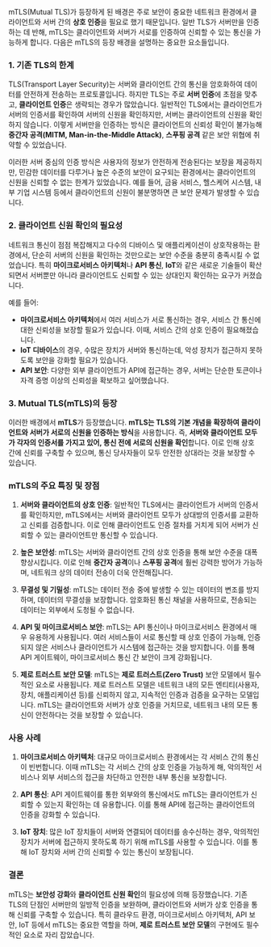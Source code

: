 mTLS(Mutual TLS)가 등장하게 된 배경은 주로 보안이 중요한 네트워크 환경에서 클라이언트와 서버 간의 **상호 인증**을 필요로 했기 때문입니다. 일반 TLS가 서버만을 인증하는 데 반해, mTLS는 클라이언트와 서버가 서로를 인증하여 신뢰할 수 있는 통신을 가능하게 합니다. 다음은 mTLS의 등장 배경을 설명하는 중요한 요소들입니다.

### **1. 기존 TLS의 한계**
TLS(Transport Layer Security)는 서버와 클라이언트 간의 통신을 암호화하여 데이터를 안전하게 전송하는 프로토콜입니다. 하지만 TLS는 주로 **서버 인증**에 초점을 맞추고, **클라이언트 인증**은 생략되는 경우가 많았습니다. 일반적인 TLS에서는 클라이언트가 서버의 인증서를 확인하여 서버의 신원을 확인하지만, 서버는 클라이언트의 신원을 확인하지 않습니다. 이렇게 서버만을 인증하는 방식은 클라이언트의 신뢰성 확인이 불가능해 **중간자 공격(MITM, Man-in-the-Middle Attack)**, **스푸핑 공격** 같은 보안 위협에 취약할 수 있었습니다.

이러한 서버 중심의 인증 방식은 사용자의 정보가 안전하게 전송된다는 보장을 제공하지만, 민감한 데이터를 다루거나 높은 수준의 보안이 요구되는 환경에서는 클라이언트의 신원을 신뢰할 수 없는 한계가 있었습니다. 예를 들어, 금융 서비스, 헬스케어 시스템, 내부 기업 시스템 등에서 클라이언트의 신원이 불분명하면 큰 보안 문제가 발생할 수 있습니다.

### **2. 클라이언트 신원 확인의 필요성**
네트워크 통신이 점점 복잡해지고 다수의 디바이스 및 애플리케이션이 상호작용하는 환경에서, 단순히 서버의 신원을 확인하는 것만으로는 보안 수준을 충분히 충족시킬 수 없었습니다. 특히 **마이크로서비스 아키텍처**나 **API 통신**, **IoT**와 같은 새로운 기술들이 확산되면서 서버뿐만 아니라 클라이언트도 신뢰할 수 있는 상대인지 확인하는 요구가 커졌습니다.

예를 들어:
- **마이크로서비스 아키텍처**에서 여러 서비스가 서로 통신하는 경우, 서비스 간 통신에 대한 신뢰성을 보장할 필요가 있습니다. 이때, 서비스 간의 상호 인증이 필요해졌습니다.
- **IoT 디바이스**의 경우, 수많은 장치가 서버와 통신하는데, 악성 장치가 접근하지 못하도록 보안을 강화할 필요가 있습니다.
- **API 보안**: 다양한 외부 클라이언트가 API에 접근하는 경우, 서버는 단순한 토큰이나 자격 증명 이상의 신뢰성을 확보하고 싶어했습니다.

### **3. Mutual TLS(mTLS)의 등장**
이러한 배경에서 **mTLS**가 등장했습니다. **mTLS는 TLS의 기본 개념을 확장하여 클라이언트와 서버가 서로의 신원을 인증하는 방식**을 사용합니다. 즉, **서버와 클라이언트 모두가 각자의 인증서를 가지고 있어, 통신 전에 서로의 신원을 확인**합니다. 이로 인해 상호 간에 신뢰를 구축할 수 있으며, 통신 당사자들이 모두 안전한 상대라는 것을 보장할 수 있습니다.

### **mTLS의 주요 특징 및 장점**
1. **서버와 클라이언트의 상호 인증**:
   일반적인 TLS에서는 클라이언트가 서버의 인증서를 확인하지만, mTLS에서는 서버와 클라이언트 모두가 상대방의 인증서를 교환하고 신뢰를 검증합니다. 이로 인해 클라이언트도 인증 절차를 거치게 되어 서버가 신뢰할 수 있는 클라이언트만 통신할 수 있습니다.

2. **높은 보안성**:
   mTLS는 서버와 클라이언트 간의 상호 인증을 통해 보안 수준을 대폭 향상시킵니다. 이로 인해 **중간자 공격**이나 **스푸핑 공격**에 훨씬 강력한 방어가 가능하며, 네트워크 상의 데이터 전송이 더욱 안전해집니다.

3. **무결성 및 기밀성**:
   mTLS는 데이터 전송 중에 발생할 수 있는 데이터의 변조를 방지하며, 데이터의 무결성을 보장합니다. 암호화된 통신 채널을 사용하므로, 전송되는 데이터는 외부에서 도청될 수 없습니다.

4. **API 및 마이크로서비스 보안**:
   mTLS는 API 통신이나 마이크로서비스 환경에서 매우 유용하게 사용됩니다. 여러 서비스들이 서로 통신할 때 상호 인증이 가능해, 인증되지 않은 서비스나 클라이언트가 시스템에 접근하는 것을 방지합니다. 이를 통해 API 게이트웨이, 마이크로서비스 통신 간 보안이 크게 강화됩니다.

5. **제로 트러스트 보안 모델**:
   mTLS는 **제로 트러스트(Zero Trust)** 보안 모델에서 필수적인 요소로 사용됩니다. 제로 트러스트 모델은 네트워크 내의 모든 엔티티(사용자, 장치, 애플리케이션 등)를 신뢰하지 않고, 지속적인 인증과 검증을 요구하는 모델입니다. mTLS는 클라이언트와 서버가 상호 인증을 거치므로, 네트워크 내의 모든 통신이 안전하다는 것을 보장할 수 있습니다.

### **사용 사례**
1. **마이크로서비스 아키텍처**:
   대규모 마이크로서비스 환경에서는 각 서비스 간의 통신이 빈번합니다. 이때 mTLS는 각 서비스 간의 상호 인증을 가능하게 해, 악의적인 서비스나 외부 서비스의 접근을 차단하고 안전한 내부 통신을 보장합니다.

2. **API 통신**:
   API 게이트웨이를 통한 외부와의 통신에서도 mTLS는 클라이언트가 신뢰할 수 있는지 확인하는 데 유용합니다. 이를 통해 API에 접근하는 클라이언트의 인증을 강화할 수 있습니다.

3. **IoT 장치**:
   많은 IoT 장치들이 서버와 연결되어 데이터를 송수신하는 경우, 악의적인 장치가 서버에 접근하지 못하도록 하기 위해 mTLS를 사용할 수 있습니다. 이를 통해 IoT 장치와 서버 간의 신뢰할 수 있는 통신이 보장됩니다.

### **결론**
mTLS는 **보안성 강화**와 **클라이언트 신원 확인**의 필요성에 의해 등장했습니다. 기존 TLS의 단점인 서버만의 일방적 인증을 보완하며, 클라이언트와 서버가 상호 인증을 통해 신뢰를 구축할 수 있습니다. 특히 클라우드 환경, 마이크로서비스 아키텍처, API 보안, IoT 등에서 mTLS는 중요한 역할을 하며, **제로 트러스트 보안 모델**의 구현에도 필수적인 요소로 자리 잡았습니다.